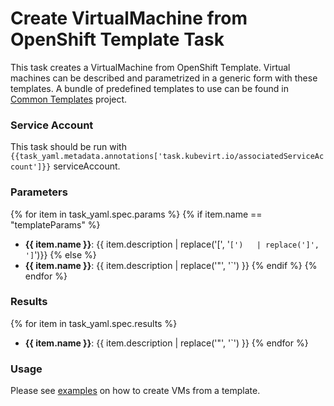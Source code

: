 # Create VirtualMachine from OpenShift Template Task

This task creates a VirtualMachine from OpenShift Template.
Virtual machines can be described and parametrized in a generic form with these templates.
A bundle of predefined templates to use can be found in [Common Templates](https://github.com/kubevirt/common-templates) project.

### Service Account

This task should be run with `{{task_yaml.metadata.annotations['task.kubevirt.io/associatedServiceAccount']}}` serviceAccount.

### Parameters

{% for item in task_yaml.spec.params %}
{% if item.name == "templateParams" %}
- **{{ item.name }}**: {{ item.description | replace('[', '`[')   | replace(']', ']`')}}
{% else %}
- **{{ item.name }}**: {{ item.description | replace('"', '`') }}
{% endif %}
{% endfor %}

### Results

{% for item in task_yaml.spec.results %}
- **{{ item.name }}**: {{ item.description | replace('"', '`') }}
{% endfor %}

### Usage

Please see [examples](examples) on how to create VMs from a template.

